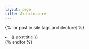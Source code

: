 ```yaml
---
layout: page
title: Architecture
---
```

{% for post in site.tags[architecture] %}
    <li>{{ post.title }}</li>
{% endfor %}

